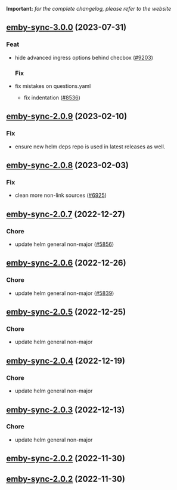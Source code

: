 **Important:**
*for the complete changelog, please refer to the website*













## [emby-sync-3.0.0](https://github.com/truecharts/charts/compare/emby-sync-2.0.9...emby-sync-3.0.0) (2023-07-31)

### Feat

- hide advanced ingress options behind checbox ([#9203](https://github.com/truecharts/charts/issues/9203))
  
  ### Fix

- fix mistakes on questions.yaml
  - fix indentation ([#8536](https://github.com/truecharts/charts/issues/8536))
  
  


## [emby-sync-2.0.9](https://github.com/truecharts/charts/compare/emby-sync-2.0.8...emby-sync-2.0.9) (2023-02-10)

### Fix

- ensure new helm deps repo is used in latest releases as well.
  
  


## [emby-sync-2.0.8](https://github.com/truecharts/charts/compare/emby-sync-2.0.7...emby-sync-2.0.8) (2023-02-03)

### Fix

-  clean more non-link sources ([#6925](https://github.com/truecharts/charts/issues/6925))
  
  


## [emby-sync-2.0.7](https://github.com/truecharts/charts/compare/emby-sync-2.0.6...emby-sync-2.0.7) (2022-12-27)

### Chore

- update helm general non-major ([#5856](https://github.com/truecharts/charts/issues/5856))
  
  


## [emby-sync-2.0.6](https://github.com/truecharts/charts/compare/emby-sync-2.0.5...emby-sync-2.0.6) (2022-12-26)

### Chore

- update helm general non-major ([#5839](https://github.com/truecharts/charts/issues/5839))
  
  


## [emby-sync-2.0.5](https://github.com/truecharts/charts/compare/emby-sync-2.0.4...emby-sync-2.0.5) (2022-12-25)

### Chore

- update helm general non-major
  
  


## [emby-sync-2.0.4](https://github.com/truecharts/charts/compare/emby-sync-2.0.3...emby-sync-2.0.4) (2022-12-19)

### Chore

- update helm general non-major
  
  


## [emby-sync-2.0.3](https://github.com/truecharts/charts/compare/emby-sync-2.0.2...emby-sync-2.0.3) (2022-12-13)

### Chore

- update helm general non-major
  
  


## [emby-sync-2.0.2](https://github.com/truecharts/charts/compare/emby-sync-2.0.1...emby-sync-2.0.2) (2022-11-30)




## [emby-sync-2.0.2](https://github.com/truecharts/charts/compare/emby-sync-2.0.1...emby-sync-2.0.2) (2022-11-30)

